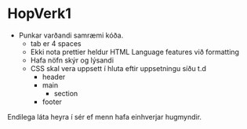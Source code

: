 # HopVerk1


* Punkar varðandi samræmi kóða.
	* tab er 4 spaces
	* Ekki nota prettier heldur HTML Language features við formatting
	* Hafa nöfn skýr og lýsandi
	* CSS skal vera uppsett í hluta eftir uppsetningu síðu t.d
		* header
		* main
			* section
		* footer

Endilega láta heyra í sér ef menn hafa einhverjar hugmyndir.

